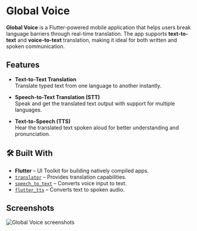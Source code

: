 # Global Voice

**Global Voice** is a Flutter-powered mobile application that helps users break language barriers through real-time translation. The app supports **text-to-text** and **voice-to-text** translation, making it ideal for both written and spoken communication.

## Features

-  **Text-to-Text Translation**  
  Translate typed text from one language to another instantly.

-  **Speech-to-Text Translation (STT)**  
  Speak and get the translated text output with support for multiple languages.

-  **Text-to-Speech (TTS)**  
  Hear the translated text spoken aloud for better understanding and pronunciation.

## 🛠️ Built With

- **Flutter** – UI Toolkit for building natively compiled apps.
- [`translator`](https://pub.dev/packages/translator) – Provides translation capabilities.
- [`speech_to_text`](https://pub.dev/packages/speech_to_text) – Converts voice input to text.
- [`flutter_tts`](https://pub.dev/packages/flutter_tts) – Converts text to spoken audio.

## Screenshots
![Global Voice screenshots](https://github.com/user-attachments/assets/6832d9e9-f40b-4ed1-b32c-84d3c6bcfbad)




